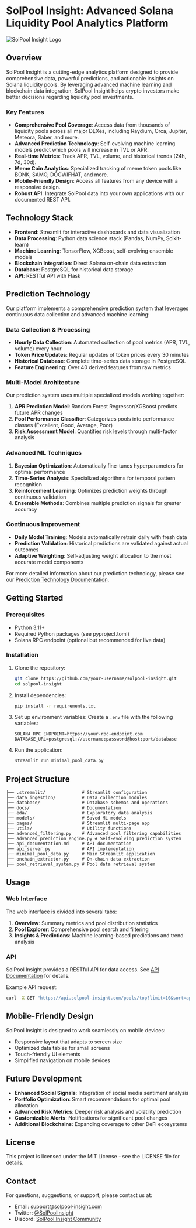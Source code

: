 # SolPool Insight: Advanced Solana Liquidity Pool Analytics Platform

![SolPool Insight Logo](./generated-icon.png)

## Overview

SolPool Insight is a cutting-edge analytics platform designed to provide comprehensive data, powerful predictions, and actionable insights on Solana liquidity pools. By leveraging advanced machine learning and blockchain data integration, SolPool Insight helps crypto investors make better decisions regarding liquidity pool investments.

### Key Features

- **Comprehensive Pool Coverage**: Access data from thousands of liquidity pools across all major DEXes, including Raydium, Orca, Jupiter, Meteora, Saber, and more.
- **Advanced Prediction Technology**: Self-evolving machine learning models predict which pools will increase in TVL or APR.
- **Real-time Metrics**: Track APR, TVL, volume, and historical trends (24h, 7d, 30d).
- **Meme Coin Analytics**: Specialized tracking of meme token pools like BONK, SAMO, DOGWIFHAT, and more.
- **Mobile-Friendly Design**: Access all features from any device with a responsive design.
- **Robust API**: Integrate SolPool data into your own applications with our documented REST API.

## Technology Stack

- **Frontend**: Streamlit for interactive dashboards and data visualization
- **Data Processing**: Python data science stack (Pandas, NumPy, Scikit-learn)
- **Machine Learning**: TensorFlow, XGBoost, self-evolving ensemble models
- **Blockchain Integration**: Direct Solana on-chain data extraction
- **Database**: PostgreSQL for historical data storage
- **API**: RESTful API with Flask

## Prediction Technology

Our platform implements a comprehensive prediction system that leverages continuous data collection and advanced machine learning:

### Data Collection & Processing

- **Hourly Data Collection**: Automated collection of pool metrics (APR, TVL, volume) every hour
- **Token Price Updates**: Regular updates of token prices every 30 minutes
- **Historical Database**: Complete time-series data storage in PostgreSQL
- **Feature Engineering**: Over 40 derived features from raw metrics

### Multi-Model Architecture

Our prediction system uses multiple specialized models working together:

1. **APR Prediction Model**: Random Forest Regressor/XGBoost predicts future APR changes
2. **Pool Performance Classifier**: Categorizes pools into performance classes (Excellent, Good, Average, Poor)
3. **Risk Assessment Model**: Quantifies risk levels through multi-factor analysis

### Advanced ML Techniques

1. **Bayesian Optimization**: Automatically fine-tunes hyperparameters for optimal performance
2. **Time-Series Analysis**: Specialized algorithms for temporal pattern recognition
3. **Reinforcement Learning**: Optimizes prediction weights through continuous validation
4. **Ensemble Methods**: Combines multiple prediction signals for greater accuracy

### Continuous Improvement

- **Daily Model Training**: Models automatically retrain daily with fresh data
- **Prediction Validation**: Historical predictions are validated against actual outcomes
- **Adaptive Weighting**: Self-adjusting weight allocation to the most accurate model components

For more detailed information about our prediction technology, please see our [Prediction Technology Documentation](./prediction_technology.md).

## Getting Started

### Prerequisites

- Python 3.11+
- Required Python packages (see pyproject.toml)
- Solana RPC endpoint (optional but recommended for live data)

### Installation

1. Clone the repository:
   ```bash
   git clone https://github.com/your-username/solpool-insight.git
   cd solpool-insight
   ```

2. Install dependencies:
   ```bash
   pip install -r requirements.txt
   ```

3. Set up environment variables:
   Create a `.env` file with the following variables:
   ```
   SOLANA_RPC_ENDPOINT=https://your-rpc-endpoint.com
   DATABASE_URL=postgresql://username:password@host:port/database
   ```

4. Run the application:
   ```bash
   streamlit run minimal_pool_data.py
   ```

## Project Structure

```
├── .streamlit/              # Streamlit configuration
├── data_ingestion/          # Data collection modules
├── database/                # Database schemas and operations
├── docs/                    # Documentation
├── eda/                     # Exploratory data analysis
├── models/                  # Saved ML models
├── pages/                   # Streamlit multi-page app
├── utils/                   # Utility functions
├── advanced_filtering.py    # Advanced pool filtering capabilities
├── advanced_prediction_engine.py # Self-evolving prediction system
├── api_documentation.md     # API documentation
├── api_server.py            # API implementation
├── minimal_pool_data.py     # Main Streamlit application
├── onchain_extractor.py     # On-chain data extraction
├── pool_retrieval_system.py # Pool data retrieval system
```

## Usage

### Web Interface

The web interface is divided into several tabs:

1. **Overview**: Summary metrics and pool distribution statistics
2. **Pool Explorer**: Comprehensive pool search and filtering
3. **Insights & Predictions**: Machine learning-based predictions and trend analysis

### API

SolPool Insight provides a RESTful API for data access. See [API Documentation](./api_documentation.md) for details.

Example API request:
```bash
curl -X GET "https://api.solpool-insight.com/pools/top?limit=10&sort=apr"
```

## Mobile-Friendly Design

SolPool Insight is designed to work seamlessly on mobile devices:

- Responsive layout that adapts to screen size
- Optimized data tables for small screens
- Touch-friendly UI elements
- Simplified navigation on mobile devices

## Future Development

- **Enhanced Social Signals**: Integration of social media sentiment analysis
- **Portfolio Optimization**: Smart recommendations for optimal pool allocation
- **Advanced Risk Metrics**: Deeper risk analysis and volatility prediction
- **Customizable Alerts**: Notifications for significant pool changes
- **Additional Blockchains**: Expanding coverage to other DeFi ecosystems

## License

This project is licensed under the MIT License - see the LICENSE file for details.

## Contact

For questions, suggestions, or support, please contact us at:
- Email: support@solpool-insight.com
- Twitter: [@SolPoolInsight](https://twitter.com/SolPoolInsight)
- Discord: [SolPool Insight Community](https://discord.gg/solpoolinsight)